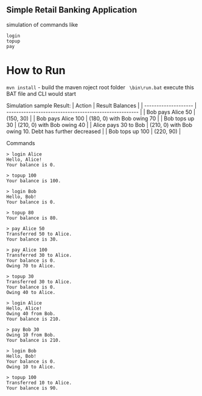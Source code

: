 ## Simple Retail Banking Application
simulation of commands like
```
login
topup
pay
```

# How to Run
 `mvn install`  -  build the maven roject root folder
 ` \bin\run.bat` execute this BAT file and CLI would start

Simulation sample Result:
| Action               | Result Balances                                        |
| -------------------- | ------------------------------------------------------ |
| Bob pays Alice 50    | (150, 30)                                              |
| Bob pays Alice 100   | (180, 0) with Bob owing 70                             |
| Bob tops up 30       | (210, 0) with Bob owing 40                             |
| Alice pays 30 to Bob | (210, 0) with Bob owing 10. Debt has further decreased |
| Bob tops up 100      | (220, 90)                                              |

Commands
```
> login Alice
Hello, Alice!
Your balance is 0.

> topup 100
Your balance is 100.

> login Bob
Hello, Bob!
Your balance is 0.

> topup 80
Your balance is 80.

> pay Alice 50
Transferred 50 to Alice.
Your balance is 30.

> pay Alice 100
Transferred 30 to Alice.
Your balance is 0.
Owing 70 to Alice.

> topup 30
Transferred 30 to Alice.
Your balance is 0.
Owing 40 to Alice.

> login Alice
Hello, Alice!
Owing 40 from Bob.
Your balance is 210.

> pay Bob 30
Owing 10 from Bob.
Your balance is 210.

> login Bob
Hello, Bob!
Your balance is 0.
Owing 10 to Alice.

> topup 100
Transferred 10 to Alice.
Your balance is 90.
```